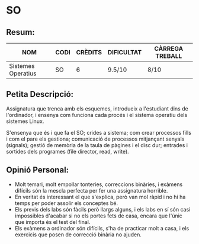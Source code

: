 # SO
## Resum:
| NOM | CODI | CRÈDITS | DIFICULTAT | CÀRREGA TREBALL | 
| --- | ---- | ------- | -----------| --------------- |
| Sistemes Operatius | SO | 6 |    9.5/10    |       8/10      | 

## Petita Descripció:
Assignatura que trenca amb els esquemes, introdueix a l'estudiant dins de l'ordinador, i ensenya com funciona cada procés i el sistema operatiu dels sistemes Linux.

S'ensenya que és i que fa el SO; crides a sistema; com crear processos fills i com el pare els gestiona; comunicació de processos mitjançant senyals (signals); gestió de memòria de la taula de pàgines i el disc dur; entrades i sortides dels programes (file director, read, write).

## Opinió Personal:
- Molt temari, molt empollar tonteries, correccions binàries, i exàmens difícils són la mescla perfecta per fer una assignatura horrible.
- En veritat és interessant el que s'explica, però van mol ràpid i no hi ha temps per poder assolir els conceptes bé.
- Els previs dels labs són fàcils però llargs alguns, i els labs en sí són casi impossibles d'acabar si no els portes fets de casa, encara que l'únic que importa és el test del final.
- Els exàmens a ordinador són difícils, s'ha de practicar molt a casa, i els exercicis que posen de correcció binària no ajuden.
